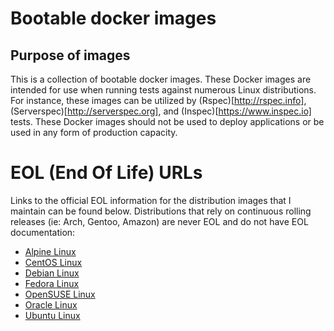 # Bootable docker images

## Purpose of images
This is a collection of bootable docker images. These Docker images are intended for use when running tests against numerous Linux distributions. For instance, these images can be utilized by (Rspec)[http://rspec.info], (Serverspec)[http://serverspec.org], and (Inspec)[https://www.inspec.io] tests. These Docker images should not be used to deploy applications or be used in any form of production capacity.


# EOL (End Of Life) URLs
Links to the official EOL information for the distribution images that I maintain can be found below. Distributions that rely on continuous rolling releases (ie: Arch, Gentoo, Amazon) are never EOL and do not have EOL documentation:

 - [Alpine Linux](https://wiki.alpinelinux.org/wiki/Alpine_Linux:Releases)
 - [CentOS Linux](https://wiki.centos.org/FAQ/General)
 - [Debian Linux](https://wiki.debian.org/DebianReleases)
 - [Fedora Linux](https://fedoraproject.org/wiki/End_of_life)
 - [OpenSUSE Linux](https://en.opensuse.org/Lifetime)
 - [Oracle Linux](http://www.oracle.com/us/support/library/elsp-lifetime-069338.pdf)
 - [Ubuntu Linux](https://wiki.ubuntu.com/Releases)
